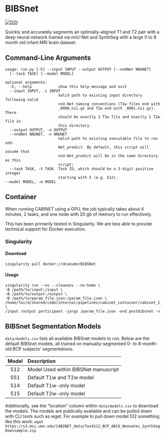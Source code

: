 # BIBSnet

[![DOI](https://zenodo.org/badge/DOI/10.5281/zenodo.7106148.svg)](https://doi.org/10.5281/zenodo.7106148)

Quickly and accurately segments an optimally-aligned T1 and T2 pair with a deep neural network trained via nnU-Net and SynthSeg with a large 0 to 8 month old infant MRI brain dataset.

## Command-Line Arguments
```
usage: run.py [-h] --input INPUT --output OUTPUT [--nnUNet NNUNET]
  [--task TASK] [--model MODEL]

optional arguments:
  -h, --help            show this help message and exit
  --input INPUT, -i INPUT
                        Valid path to existing input directory following valid
                        nnU-Net naming conventions (T1w files end with
                        _0000.nii.gz and T2w end with _0001.nii.gz). There
                        should be exactly 1 T1w file and exactly 1 T2w file in
                        this directory.
  --output OUTPUT, -o OUTPUT
  --nnUNet NNUNET, -n NNUNET
                        Valid path to existing executable file to run nnU-
                        Net_predict. By default, this script will assume that
                        nnU-Net_predict will be in the same directory as this
                        script:
  --task TASK, -t TASK  Task ID, which should be a 3-digit positive integer
                        starting with 5 (e.g. 512).
--model MODEL, -m MODEL
```

## Container
When running CABINET using a GPU, the job typically takes about 4 minutes, 2 tasks, and one node with 20 gb of memory to run effectively.

This has been primarily tested in Singularity. We are less able to provide technical support for Docker execution.

### Singularity

#### Download
`singularity pull docker://dcanumn/BIBSNet`

#### Usage
```
singularity run --nv --cleanenv --no-home \
-B /path/to/input:/input \
-B /path/to/output:/output \
-B /path/to/param_file.json:/param_file.json \
/home/faird/shared/code/internal/pipelines/cabinet_container/cabinet_1_3_2.sif \
/input /output participant -jargs /param_file.json -end postbibsnet -v
```

## BIBSnet Segmentation Models

`data/models.csv` lists all available BIBSnet models to run. Below are the default BIBSnet models, all trained on manually-segmented 0- to 8-month-old BCP subjects' segmentations. 

| Model | Description |
|:-:|:--|
| 512 | Model Used within BIBSNet manuscript |
| 551 | Default T1w and T2w model |
| 514 | Default T1w-only model |
| 515 | Default T2w-only model |

Additionally, see the "location" column within `data/models.csv` to download the models. The models are publically available and can be pulled down with CLI tools such as wget. For example to pull down model 512 something like this work: `wget https://s3.msi.umn.edu/CABINET_data/Task512_BCP_ABCD_Neonates_SynthSegDownsample.zip`

<br />